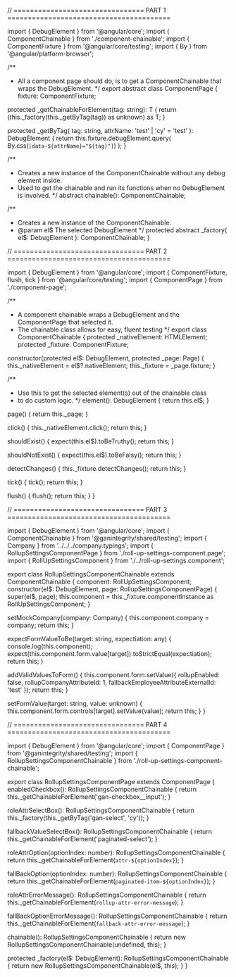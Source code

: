// ================================ PART 1 ========================================

import { DebugElement } from '@angular/core';
import { ComponentChainable } from './component-chainable';
import { ComponentFixture } from '@angular/core/testing';
import { By } from '@angular/platform-browser';

/**
 * All a component page should do, is to get a ComponentChainable that wraps the DebugElement.
 */
export abstract class ComponentPage {
  fixture: ComponentFixture<unknown>;

  protected _getChainableForElement<T>(tag: string): T {
    return (this._factory(this._getByTag(tag)) as unknown) as T;
  }

  protected _getByTag(
    tag: string,
    attrName: 'test' | 'cy' = 'test'
  ): DebugElement {
    return this.fixture.debugElement.query(
      By.css(`[data-${attrName}="${tag}"]`)
    );
  }

  /**
   * Creates a new instance of the ComponentChainable without any debug element inside.
   * Used to get the chainable and run its functions when no DebugElement is involved.
   */
  abstract chainable(): ComponentChainable<ComponentPage>;

  /**
   * Creates a new instance of the ComponentChainable.
   * @param el$ The selected DebugElement
   */
  protected abstract _factory(
    el$: DebugElement
  ): ComponentChainable<ComponentPage>;
}



// ================================ PART 2 ========================================

import { DebugElement } from '@angular/core';
import { ComponentFixture, flush, tick } from '@angular/core/testing';
import { ComponentPage } from './component-page';

/**
 * A component chainable wraps a DebugElement and the ComponentPage that selected it.
 * The chainable class allows for easy, fluent testing
 */
export class ComponentChainable<Page extends ComponentPage> {
  protected _nativeElement: HTMLElement;
  protected _fixture: ComponentFixture<unknown>;

  constructor(protected el$: DebugElement, protected _page: Page) {
    this._nativeElement = el$?.nativeElement;
    this._fixture = _page.fixture;
  }

  /**
   * Use this to get the selected element(s) out of the chainable class
   * to do custom logic.
   */
  element(): DebugElement {
    return this.el$;
  }

  page() {
    return this._page;
  }

  click() {
    this._nativeElement.click();
    return this;
  }

  shouldExist() {
    expect(this.el$).toBeTruthy();
    return this;
  }

  shouldNotExist() {
    expect(this.el$).toBeFalsy();
    return this;
  }

  detectChanges() {
    this._fixture.detectChanges();
    return this;
  }

  tick() {
    tick();
    return this;
  }

  flush() {
    flush();
    return this;
  }
}


// ================================ PART 3 ========================================

import { DebugElement } from '@angular/core';
import { ComponentChainable } from '@ganintegrity/shared/testing';
import { Company } from '../../../company.typings';
import { RollupSettingsComponentPage } from './roll-up-settings-component.page';
import { RollUpSettingsComponent } from './../roll-up-settings.component';

export class RollupSettingsComponentChainable extends ComponentChainable<RollupSettingsComponentPage> {
  component: RollUpSettingsComponent;
  constructor(el$: DebugElement, page: RollupSettingsComponentPage) {
    super(el$, page);
    this.component = this._fixture.componentInstance as RollUpSettingsComponent;
  }

  setMockCompany(company: Company) {
    this.component.company = company;
    return this;
  }

  expectFormValueToBe(target: string, expectiation: any) {
    console.log(this.component);
    expect(this.component.form.value[target]).toStrictEqual(expectiation);
    return this;
  }

  addValidValuesToForm() {
    this.component.form.setValue({
      rollupEnabled: false,
      rollupCompanyAttributeId: 1,
      fallbackEmployeeAttributeExternalId: 'test'
    });
    return this;
  }

  setFormValue(target: string, value: unknown) {
    this.component.form.controls[target].setValue(value);
    return this;
  }
}

// ================================ PART 4 ========================================

import { DebugElement } from '@angular/core';
import { ComponentPage } from '@ganintegrity/shared/testing';
import { RollupSettingsComponentChainable } from './roll-up-settings-component-chainable';

export class RollupSettingsComponentPage extends ComponentPage {
  enabledCheckbox(): RollupSettingsComponentChainable {
    return this._getChainableForElement('gan-checkbox__input');
  }

  roleAttrSelectBox(): RollupSettingsComponentChainable {
    return this._factory(this._getByTag('gan-select', 'cy'));
  }

  fallbackValueSelectBox(): RollupSettingsComponentChainable {
    return this._getChainableForElement('paginated-select');
  }

  roleAttrOption(optionIndex: number): RollupSettingsComponentChainable {
    return this._getChainableForElement(`attr-${optionIndex}`);
  }

  fallBackOption(optionIndex: number): RollupSettingsComponentChainable {
    return this._getChainableForElement(`paginated-item-${optionIndex}`);
  }

  roleAttrErrorMessage(): RollupSettingsComponentChainable {
    return this._getChainableForElement(`rollup-attr-error-message`);
  }

  fallBackOptionErrorMessage(): RollupSettingsComponentChainable {
    return this._getChainableForElement(`fallback-attr-error-message`);
  }

  chainable(): RollupSettingsComponentChainable {
    return new RollupSettingsComponentChainable(undefined, this);
  }

  protected _factory(el$: DebugElement): RollupSettingsComponentChainable {
    return new RollupSettingsComponentChainable(el$, this);
  }
}


